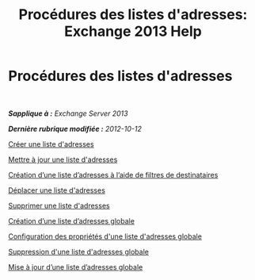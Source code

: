 ﻿---
title: "Procédures des listes d'adresses: Exchange 2013 Help"
TOCTitle: Procédures des listes d'adresses
ms:assetid: 44c87349-964b-4700-9ce9-87bd4cb2249e
ms:mtpsurl: https://technet.microsoft.com/fr-fr/library/Aa997686(v=EXCHG.150)
ms:contentKeyID: 50478000
ms.date: 04/24/2018
mtps_version: v=EXCHG.150
ms.translationtype: HT
---

# Procédures des listes d'adresses

 

_**Sapplique à :** Exchange Server 2013_

_**Dernière rubrique modifiée :** 2012-10-12_

[Créer une liste d'adresses](create-an-address-list-exchange-2013-help.md)

[Mettre à jour une liste d'adresses](update-an-address-list-exchange-2013-help.md)

[Création d’une liste d’adresses à l’aide de filtres de destinataires](https://docs.microsoft.com/fr-fr/exchange/address-books/address-lists/use-recipient-filters-to-create-an-address-list)

[Déplacer une liste d'adresses](move-an-address-list-exchange-2013-help.md)

[Supprimer une liste d'adresses](remove-an-address-list-exchange-2013-help.md)

[Création d’une liste d’adresses globale](https://docs.microsoft.com/fr-fr/exchange/address-books/address-lists/create-global-address-list)

[Configuration des propriétés d'une liste d'adresses globale](https://docs.microsoft.com/fr-fr/exchange/address-books/address-lists/configure-global-address-list-properties)

[Suppression d'une liste d'adresses globale](https://docs.microsoft.com/fr-fr/exchange/address-books/address-lists/remove-a-global-address-list)

[Mise à jour d’une liste d’adresses globale](update-a-global-address-list-exchange-2013-help.md)


